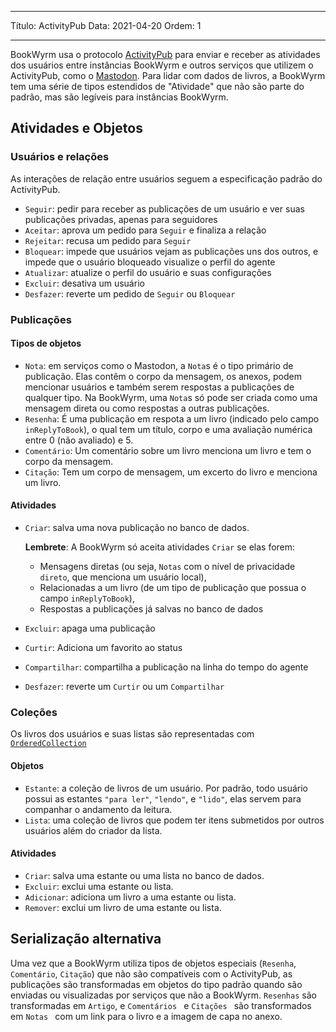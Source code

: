 - - -
Título: ActivityPub Data: 2021-04-20 Ordem: 1
- - -

BookWyrm usa o protocolo [ActivityPub](http://activitypub.rocks/) para enviar e receber as atividades dos usuários entre instâncias BookWyrm e outros serviços que utilizem o ActivityPub, como o [Mastodon](https://joinmastodon.org/). Para lidar com dados de livros, a BookWyrm tem uma série de tipos estendidos de "Atividade" que não são parte do padrão, mas são legíveis para instâncias BookWyrm.

## Atividades e Objetos

### Usuários e relações
As interações de relação entre usuários seguem a especificação padrão do ActivityPub.

- `Seguir`: pedir para receber as publicações de um usuário e ver suas publicações privadas, apenas para seguidores
- `Aceitar`: aprova um pedido para `Seguir` e finaliza a relação
- `Rejeitar`: recusa um pedido para `Seguir`
- `Bloquear`: impede que usuários vejam as publicações uns dos outros, e impede que o usuário bloqueado visualize o perfil do agente
- `Atualizar`: atualize o perfil do usuário e suas configurações
- `Excluir`: desativa um usuário
- `Desfazer`: reverte um pedido de `Seguir` ou `Bloquear`

### Publicações
#### Tipos de objetos

- `Nota`: em serviços como o Mastodon, a `Nota`s é o tipo primário de publicação. Elas contêm o corpo da mensagem, os anexos, podem mencionar usuários e também serem respostas a publicações de qualquer tipo. Na BookWyrm, uma `Nota`s só pode ser criada como uma mensagem direta ou como respostas a outras publicações.
- `Resenha`: É uma publicação em respota a um livro (indicado pelo campo `inReplyToBook`), o qual tem um título, corpo e uma avaliação numérica entre 0 (não avaliado) e 5.
- `Comentário`: Um comentário sobre um livro menciona um livro e tem o corpo da mensagem.
- `Citação`: Tem um corpo de mensagem, um excerto do livro e menciona um livro.


#### Atividades

- `Criar`: salva uma nova publicação no banco de dados.

   **Lembrete**: A BookWyrm só aceita atividades `Criar` se elas forem:

   - Mensagens diretas (ou seja, `Notas` com o nível de privacidade `direto`, que menciona um usuário local),
   - Relacionadas a um livro (de um tipo de publicação que possua o campo `inReplyToBook`),
   - Respostas a publicações já salvas no banco de dados
- `Excluir`: apaga uma publicação
- `Curtir`: Adiciona um favorito ao status
- `Compartilhar`: compartilha a publicação na linha do tempo do agente
- `Desfazer`: reverte um `Curtir` ou um `Compartilhar`

### Coleções
Os livros dos usuários e suas listas são representadas com [`OrderedCollection`](https://www.w3.org/TR/activitystreams-vocabulary/#dfn-orderedcollection)

#### Objetos

- `Estante`: a coleção de livros de um usuário. Por padrão, todo usuário possui as estantes `"para ler"`, `"lendo"`, e `"lido"`, elas servem para companhar o andamento da leitura.
- `Lista`: uma coleção de livros que podem ter itens submetidos por outros usuários além do criador da lista.

#### Atividades

- `Criar`: salva uma estante ou uma lista no banco de dados.
- `Excluir`: exclui uma estante ou lista.
- `Adicionar`: adiciona um livro a uma estante ou lista.
- `Remover`: exclui um livro de uma estante ou lista.


## Serialização alternativa
Uma vez que a BookWyrm utiliza tipos de objetos especiais (`Resenha`, `Comentário`, `Citação`) que não são compatíveis com o ActivityPub, as publicações são transformadas em objetos do tipo padrão quando são enviadas ou visualizadas por serviços que não a BookWyrm. `Resenhas` são transformadas em `Artigo`, e `Comentários ` e `Citações ` são transformados em `Notas ` com um link para o livro e a imagem de capa no anexo.
